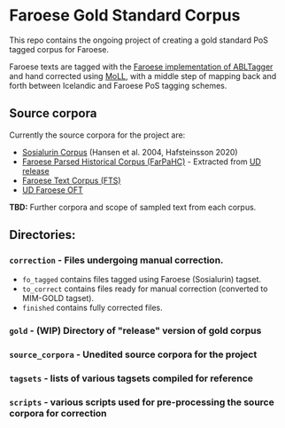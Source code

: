 # Faroese Gold Standard Corpus

This repo contains the ongoing project of creating a gold standard PoS tagged corpus for Faroese.

Faroese texts are tagged with the [Faroese implementation of ABLTagger](https://github.com/hinrikur/far-ABLTagger) and hand corrected using [MoLL](https://github.com/AtliAsmunds/MoLL), with a middle step of mapping back and forth between Icelandic and Faroese PoS tagging schemes.

## Source corpora

Currently the source corpora for the project are: 

- [Sosialurin Corpus](https://github.com/hinrikur/far-ABLTagger) (Hansen et al. 2004, Hafsteinsson 2020)
- [Faroese Parsed Historical Corpus (FarPaHC)](https://github.com/einarfs/farpahc) - Extracted from [UD release](https://github.com/UniversalDependencies/UD_Faroese-FarPaHC)
- [Faroese Text Corpus (FTS)](https://spraakbanken.gu.se/en/resources/fts)
- [UD Faroese OFT](https://github.com/UniversalDependencies/UD_Faroese-OFT)

**TBD:** Further corpora and scope of sampled text from each corpus.

## Directories:

### `correction` - Files undergoing manual correction. 

- `fo_tagged` contains files tagged using Faroese (Sosialurin) tagset.
- `to_correct` contains files ready for manual correction (converted to MIM-GOLD tagset).
- `finished` contains fully corrected files.

### `gold` - (WIP) Directory of "release" version of gold corpus

### `source_corpora`  - Unedited source corpora for the project

### `tagsets` - lists of various tagsets compiled for reference

### `scripts` - various scripts used for pre-processing the source corpora for correction